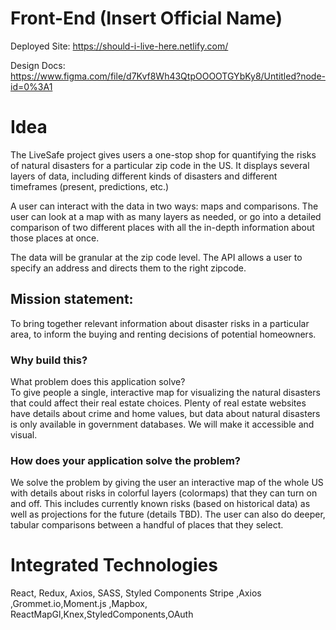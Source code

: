 # Front-End (Insert Official Name)

Deployed Site: https://should-i-live-here.netlify.com/

Design Docs: https://www.figma.com/file/d7Kvf8Wh43QtpOOOOTGYbKy8/Untitled?node-id=0%3A1

# Idea 
The LiveSafe project gives users a one-stop shop for quantifying the risks of natural disasters for a particular zip code in the US. It displays several layers of data, including different kinds of disasters and different timeframes (present, predictions, etc.)

A user can interact with the data in two ways: maps and comparisons.  The user can look at a map with as many layers as needed, or go into a detailed comparison of two different places with all the in-depth information about those places at once. 

The data will be granular at the zip code level.  The API allows a user to specify an address and directs them to the right zipcode.


## Mission statement: 
To bring together relevant information about disaster risks in a particular area, to inform the buying and renting decisions of potential homeowners.

### Why build this?
What problem does this application solve?  
To give people a single, interactive map for visualizing the natural disasters that could affect their real estate choices.  Plenty of real estate websites have details about crime and home values, but data about natural disasters is only available in government databases.  We will make it accessible and visual.

### How does your application solve the problem?  
We solve the problem by giving the user an interactive map of the whole US with details about risks in colorful layers (colormaps) that they can turn on and off.  This includes currently known risks (based on historical data) as well as projections for the future (details TBD). The user can also do deeper, tabular comparisons between a handful of places that they select.

# Integrated Technologies 
React, Redux, Axios, SASS, Styled Components Stripe ,Axios ,Grommet.io,Moment.js ,Mapbox, ReactMapGl,Knex,StyledComponents,OAuth
